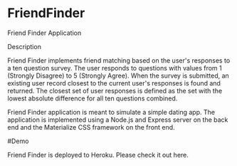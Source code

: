 # FriendFinder

Friend Finder Application

Description

Friend Finder implements friend matching based on the user's responses to a ten question survey. The user responds to questions with values from 1 (Strongly Disagree) to 5 (Strongly Agree). When the survey is submitted, an existing user record closest to the current user's responses is found and returned. The closest set of user responses is defined as the set with the lowest absolute difference for all ten questions combined.



Friend Finder application is meant to simulate a simple dating app. The application is implemented using a Node.js and Express server on the back end and the Materialize CSS framework on the front end.

#Demo

Friend Finder is deployed to Heroku. Please check it out here.

